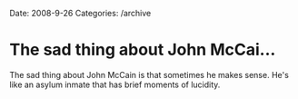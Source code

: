 Date: 2008-9-26
Categories: /archive

# The sad thing about John McCai...

The sad thing about John McCain is that sometimes he makes sense.  He's like an asylum inmate that has brief moments of lucidity.
